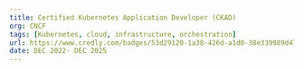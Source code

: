 ```yaml
---
title: Certified Kubernetes Application Developer (CKAD)
org: CNCF
tags: [Kubernetes, cloud, infrastructure, orchestration]
url: https://www.credly.com/badges/53d29120-1a38-426d-a1d0-38e339989d47/linked_in?t=rnp3um
date: DEC 2022- DEC 2025
---
```


